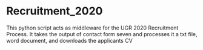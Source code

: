 # Recruitment_2020

This python script acts as middleware for the UGR 2020 Recruitment Process. It takes the output of contact form seven and
processes it a txt file, word document, and downloads the applicants CV